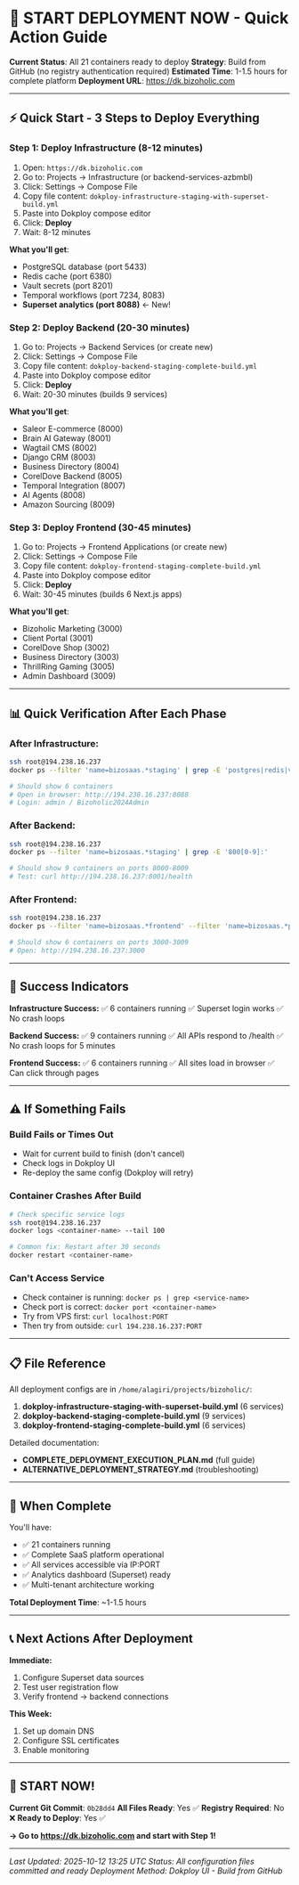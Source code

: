 # 🚀 START DEPLOYMENT NOW - Quick Action Guide

**Current Status**: All 21 containers ready to deploy
**Strategy**: Build from GitHub (no registry authentication required)
**Estimated Time**: 1-1.5 hours for complete platform
**Deployment URL**: https://dk.bizoholic.com

---

## ⚡ Quick Start - 3 Steps to Deploy Everything

### Step 1: Deploy Infrastructure (8-12 minutes)

1. Open: `https://dk.bizoholic.com`
2. Go to: Projects → Infrastructure (or backend-services-azbmbl)
3. Click: Settings → Compose File
4. Copy file content: `dokploy-infrastructure-staging-with-superset-build.yml`
5. Paste into Dokploy compose editor
6. Click: **Deploy**
7. Wait: 8-12 minutes

**What you'll get**:
- PostgreSQL database (port 5433)
- Redis cache (port 6380)
- Vault secrets (port 8201)
- Temporal workflows (port 7234, 8083)
- **Superset analytics (port 8088)** ← New!

### Step 2: Deploy Backend (20-30 minutes)

1. Go to: Projects → Backend Services (or create new)
2. Click: Settings → Compose File
3. Copy file content: `dokploy-backend-staging-complete-build.yml`
4. Paste into Dokploy compose editor
5. Click: **Deploy**
6. Wait: 20-30 minutes (builds 9 services)

**What you'll get**:
- Saleor E-commerce (8000)
- Brain AI Gateway (8001)
- Wagtail CMS (8002)
- Django CRM (8003)
- Business Directory (8004)
- CorelDove Backend (8005)
- Temporal Integration (8007)
- AI Agents (8008)
- Amazon Sourcing (8009)

### Step 3: Deploy Frontend (30-45 minutes)

1. Go to: Projects → Frontend Applications (or create new)
2. Click: Settings → Compose File
3. Copy file content: `dokploy-frontend-staging-complete-build.yml`
4. Paste into Dokploy compose editor
5. Click: **Deploy**
6. Wait: 30-45 minutes (builds 6 Next.js apps)

**What you'll get**:
- Bizoholic Marketing (3000)
- Client Portal (3001)
- CorelDove Shop (3002)
- Business Directory (3003)
- ThrillRing Gaming (3005)
- Admin Dashboard (3009)

---

## 📊 Quick Verification After Each Phase

### After Infrastructure:
```bash
ssh root@194.238.16.237
docker ps --filter 'name=bizosaas.*staging' | grep -E 'postgres|redis|vault|temporal|superset'

# Should show 6 containers
# Open in browser: http://194.238.16.237:8088
# Login: admin / Bizoholic2024Admin
```

### After Backend:
```bash
ssh root@194.238.16.237
docker ps --filter 'name=bizosaas.*staging' | grep -E '800[0-9]:'

# Should show 9 containers on ports 8000-8009
# Test: curl http://194.238.16.237:8001/health
```

### After Frontend:
```bash
ssh root@194.238.16.237
docker ps --filter 'name=bizosaas.*frontend' --filter 'name=bizosaas.*portal' --filter 'name=bizosaas.*admin'

# Should show 6 containers on ports 3000-3009
# Open: http://194.238.16.237:3000
```

---

## 🎯 Success Indicators

**Infrastructure Success:**
✅ 6 containers running
✅ Superset login works
✅ No crash loops

**Backend Success:**
✅ 9 containers running
✅ All APIs respond to /health
✅ No crash loops for 5 minutes

**Frontend Success:**
✅ 6 containers running
✅ All sites load in browser
✅ Can click through pages

---

## ⚠️ If Something Fails

### Build Fails or Times Out
- Wait for current build to finish (don't cancel)
- Check logs in Dokploy UI
- Re-deploy the same config (Dokploy will retry)

### Container Crashes After Build
```bash
# Check specific service logs
ssh root@194.238.16.237
docker logs <container-name> --tail 100

# Common fix: Restart after 30 seconds
docker restart <container-name>
```

### Can't Access Service
- Check container is running: `docker ps | grep <service-name>`
- Check port is correct: `docker port <container-name>`
- Try from VPS first: `curl localhost:PORT`
- Then try from outside: `curl 194.238.16.237:PORT`

---

## 📋 File Reference

All deployment configs are in `/home/alagiri/projects/bizoholic/`:

1. **dokploy-infrastructure-staging-with-superset-build.yml** (6 services)
2. **dokploy-backend-staging-complete-build.yml** (9 services)
3. **dokploy-frontend-staging-complete-build.yml** (6 services)

Detailed documentation:
- **COMPLETE_DEPLOYMENT_EXECUTION_PLAN.md** (full guide)
- **ALTERNATIVE_DEPLOYMENT_STRATEGY.md** (troubleshooting)

---

## 🎉 When Complete

You'll have:
- ✅ 21 containers running
- ✅ Complete SaaS platform operational
- ✅ All services accessible via IP:PORT
- ✅ Analytics dashboard (Superset) ready
- ✅ Multi-tenant architecture working

**Total Deployment Time**: ~1-1.5 hours

---

## 📞 Next Actions After Deployment

**Immediate:**
1. Configure Superset data sources
2. Test user registration flow
3. Verify frontend → backend connections

**This Week:**
1. Set up domain DNS
2. Configure SSL certificates
3. Enable monitoring

---

## 🚀 START NOW!

**Current Git Commit**: `0b28dd4`
**All Files Ready**: Yes ✅
**Registry Required**: No ❌
**Ready to Deploy**: Yes ✅

**→ Go to https://dk.bizoholic.com and start with Step 1!**

---

*Last Updated: 2025-10-12 13:25 UTC*
*Status: All configuration files committed and ready*
*Deployment Method: Dokploy UI - Build from GitHub*
